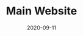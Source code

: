 ---
title: Main Website
description: IED is a design institute located in Italy, Spain, Brazil and China. Up to now, it has had over +100K students. I participated in the restyling of the main site, which will be published in 2021.
client: IED
skills:
  - Product Design
  - User Interface
  - User Experience
  - Interaction Design
date: 2020-09-11
finished: false
permalink: false
thumbnail: src/static/work/ied-main-website.jpg
---